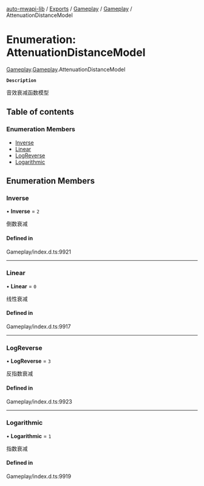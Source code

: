 [auto-mwapi-lib](../README.md) / [Exports](../modules.md) / [Gameplay](../modules/Gameplay.md) / [Gameplay](../modules/Gameplay.Gameplay.md) / AttenuationDistanceModel

# Enumeration: AttenuationDistanceModel

[Gameplay](../modules/Gameplay.md).[Gameplay](../modules/Gameplay.Gameplay.md).AttenuationDistanceModel

**`Description`**

音效衰减函数模型

## Table of contents

### Enumeration Members

- [Inverse](Gameplay.Gameplay.AttenuationDistanceModel.md#inverse)
- [Linear](Gameplay.Gameplay.AttenuationDistanceModel.md#linear)
- [LogReverse](Gameplay.Gameplay.AttenuationDistanceModel.md#logreverse)
- [Logarithmic](Gameplay.Gameplay.AttenuationDistanceModel.md#logarithmic)

## Enumeration Members

### Inverse

• **Inverse** = `2`

倒数衰减

#### Defined in

Gameplay/index.d.ts:9921

---

### Linear

• **Linear** = `0`

线性衰减

#### Defined in

Gameplay/index.d.ts:9917

---

### LogReverse

• **LogReverse** = `3`

反指数衰减

#### Defined in

Gameplay/index.d.ts:9923

---

### Logarithmic

• **Logarithmic** = `1`

指数衰减

#### Defined in

Gameplay/index.d.ts:9919

